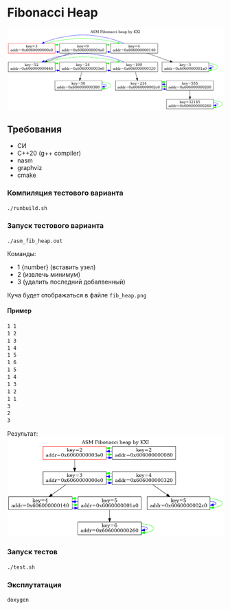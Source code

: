 # Fibonacci Heap

![FibHeap](./images/art.png "Fibonacci Heap Graph")

## Требования
- СИ
- C++20 (g++ compiler)
- nasm
- graphviz
- cmake

### Компиляция тестового варианта
```bash
./runbuild.sh
```
### Запуск тестового варианта
```
./asm_fib_heap.out
```
Команды:
- 1 {number} (вставить узел)
- 2 (извлечь минимум)
- 3 (удалить последний добалвенный)

Куча будет отображаться в файле `fib_heap.png`

#### Пример
```bash
1 1
1 2
1 3
1 4
1 5
1 6
1 5
1 4
1 3
1 2
1 1
3
2
3
```
Результат:
![Result](./images/example.png "I love fibheap")

### Запуск тестов
```bash
./test.sh
```
### Эксплутатация
```bash
doxygen
```